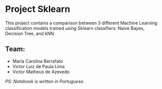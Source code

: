 # Project Sklearn

This project contains a comparison between 3 different Machine Learning classification models trained using Sklearn classifiers: Naive Bayes, Decision Tree, and kNN.

## Team:

- Maria Carolina Berrafato
- Victor Luiz de Paula Lima
- Victor Matheus de Azevedo


*PS: Notebook is written in Portuguese.*
